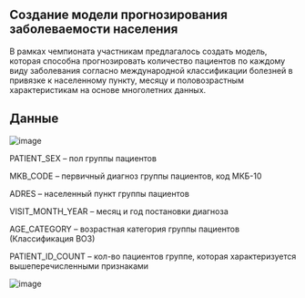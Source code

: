 ## Создание модели прогнозирования заболеваемости населения

В рамках чемпионата участникам предлагалось создать модель, которая способна прогнозировать количество пациентов по каждому виду заболевания согласно международной классификации болезней в привязке к населенному пункту, месяцу и половозрастным характеристикам на основе многолетних данных.

## Данные

![image](https://user-images.githubusercontent.com/91266802/187090527-1e6b0fda-8133-4cd8-8d55-d69c35080318.png)

PATIENT_SEX – пол группы пациентов

MKB_CODE – первичный диагноз группы пациентов, код МКБ-10

ADRES – населенный пункт группы пациентов

VISIT_MONTH_YEAR – месяц и год постановки диагноза

AGE_CATEGORY – возрастная категория группы пациентов (Классификация ВОЗ)

PATIENT_ID_COUNT – кол-во пациентов группе, которая характеризуется вышеперечисленными признаками


![image](https://user-images.githubusercontent.com/91266802/187090404-d7055ada-b5c7-43df-8cf5-da33cc4e66ae.png)

